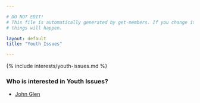 ```yaml
---

# DO NOT EDIT!
# This file is automatically generated by get-members. If you change it, bad
# things will happen.

layout: default
title: "Youth Issues"

---
```


{% include interests/youth-issues.md %}

### Who is interested in Youth Issues?


* [John Glen](../members/john-glen.html)
